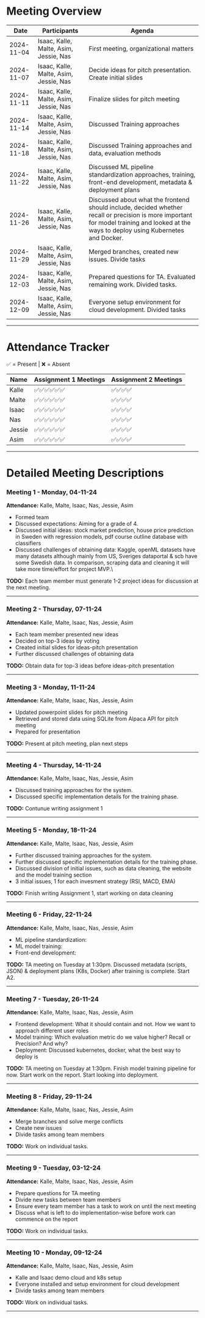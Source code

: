 # Meeting Overview

| Date       | Participants                           | Agenda                                                                       |
|------------|----------------------------------------|------------------------------------------------------------------------------|
| 2024-11-04 | Isaac, Kalle, Malte, Asim, Jessie, Nas | First meeting, organizational matters                                        |
| 2024-11-07 | Isaac, Kalle, Malte, Asim, Jessie, Nas | Decide ideas for pitch presentation. Create initial slides                   |
| 2024-11-11 | Isaac, Kalle, Malte, Asim, Jessie, Nas | Finalize slides for pitch meeting                                            |
| 2024-11-14 | Isaac, Kalle, Malte, Asim, Jessie, Nas | Discussed Training approaches                                                |
| 2024-11-18 | Isaac, Kalle, Malte, Asim, Jessie, Nas | Discussed Training approaches and data, evaluation methods                   |
| 2024-11-22 | Isaac, Kalle, Malte, Asim, Jessie, Nas | Discussed ML pipeline standardization approaches, training, front-end development, metadata & deployment plans                   |
| 2024-11-26 | Isaac, Kalle, Malte, Asim, Jessie, Nas | Discussed about what the frontend should include, decided whether recall or precision is more important for model training and looked at the ways to deploy using Kubernetes and Docker.                  |
| 2024-11-29 | Isaac, Kalle, Malte, Asim, Jessie, Nas | Merged branches, created new issues. Divide tasks |
| 2024-12-03 | Isaac, Kalle, Malte, Asim, Jessie, Nas | Prepared questions for TA. Evaluated remaining work. Divided tasks. |
| 2024-12-09 | Isaac, Kalle, Malte, Asim, Jessie, Nas | Everyone setup environment for cloud development. Divided tasks |
---

# Attendance Tracker
✅ = Present | ❌ = Absent

| Name     | Assignment 1 Meetings  | Assignment 2 Meetings|
|----------|------------------------|----------------------|
| Kalle    | ✅✅✅✅✅✅         |✅✅✅✅             |
| Malte    | ✅✅✅✅✅✅         |✅✅✅✅             |
| Isaac    | ✅✅✅✅✅✅         |✅✅✅✅             |
| Nas      | ✅✅✅✅✅✅         |✅✅✅✅             |
| Jessie   | ✅✅✅✅✅✅         |✅✅✅✅             |
| Asim     | ✅✅✅✅✅✅         |✅✅✅✅             |

---

# Detailed Meeting Descriptions

### Meeting 1 - Monday, 04-11-24
**Attendance:** Kalle, Malte, Isaac, Nas, Jessie, Asim
* Formed team
* Discussed expectations: Aiming for a grade of 4.
* Discussed initial ideas: stock market prediction, house price prediction in Sweden with regression models, pdf course outline database with classifiers
* Discussed challenges of obtaining data: Kaggle, openML datasets have many datasets although mainly from US, Sveriges dataportal & scb have some Swedish data. In comparison, scraping data and cleaning it will take more time/effort for project MVP.\

**TODO:** Each team member must generate 1-2 project ideas for discussion at the next meeting.

---

### Meeting 2 - Thursday, 07-11-24
**Attendance:** Kalle, Malte, Isaac, Nas, Jessie, Asim
* Each team member presented new ideas
* Decided on top-3 ideas by voting
* Created initial slides for ideas-pitch presentation
* Further discussed challenges of obtaining data

**TODO:** Obtain data for top-3 ideas before ideas-pitch presentation

---

### Meeting 3 - Monday, 11-11-24
**Attendance:** Kalle, Malte, Isaac, Nas, Jessie, Asim
* Updated powerpoint slides for pitch meeting
* Retrieved and stored data using SQLite from Alpaca API for pitch meeting 
* Prepared for presentation 

**TODO:** Present at pitch meeting, plan next steps

---
### Meeting 4 - Thursday, 14-11-24
**Attendance:** Kalle, Malte, Isaac, Nas, Jessie, Asim
* Discussed training approaches for the system.
* Discussed specific implementation details for the training phase.

**TODO:** Contunue writing assignment 1 

---

### Meeting 5 - Monday, 18-11-24
**Attendance:** Kalle, Malte, Isaac, Nas, Jessie, Asim
* Further discussed training approaches for the system.
* Further discussed specific implementation details for the training phase.
* Discussed division of initial issues, such as data cleaning, the website and the model training section
* 3 initial issues, 1 for each invesment strategy (RSI, MACD, EMA)


**TODO:** Finish writing Assignment 1, start working  on data cleaning

---

### Meeting 6 - Friday, 22-11-24
**Attendance:** Kalle, Malte, Isaac, Nas, Jessie, Asim
* ML pipeline standardization: 
* ML model training: 
* Front-end development: 

**TODO:** TA meeting on Tuesday at 1:30pm. Discussed metadata (scripts, JSON) & deployment plans (K8s, Docker) after training is complete. Start A2.

---

### Meeting 7 - Tuesday, 26-11-24
**Attendance:** Kalle, Malte, Isaac, Nas, Jessie, Asim
* Frontend development: What it should contain and not. How we want to approach different user roles
* Model training: Which evaluation metric do we value higher? Recall or Precision? And why?
* Deployment: Discussed kubernetes, docker, what the best way to deploy is 

**TODO:** TA meeting on Tuesday at 1:30pm. Finish model training pipeline for now. Start work on the report. Start looking into deployment.

---


### Meeting 8 - Friday, 29-11-24
**Attendance:** Kalle, Malte, Isaac, Nas, Jessie, Asim
* Merge branches and solve merge conflicts
* Create new issues
* Divide tasks among team members

**TODO:** Work on individual tasks. 

---

### Meeting 9 - Tuesday, 03-12-24
**Attendance:** Kalle, Malte, Isaac, Nas, Jessie, Asim
* Prepare questions for TA meeting
* Divide new tasks between team members
* Ensure every team member has a task to work on until the next meeting
* Discuss what is left to do implementation-wise before work can commence on the report

**TODO:** Work on individual tasks. 

---
### Meeting 10 - Monday, 09-12-24
**Attendance:** Kalle, Malte, Isaac, Nas, Jessie, Asim
* Kalle and Isaac demo cloud and k8s setup
* Everyone installed and setup environment for cloud development
* Divide tasks among team members

**TODO:** Work on individual tasks. 

---